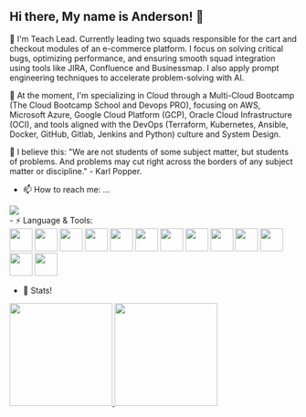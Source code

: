 ## Hi there, My name is Anderson! 👋

<!--
**anderson-de-sousa/anderson-de-sousa** is a ✨ _special_ ✨ repository because its `README.md` (this file) appears on your GitHub profile.

Here are some ideas to get you started:
 -->
🔭 I'm Teach Lead. Currently leading two squads responsible for the cart and checkout modules of an e-commerce platform. I focus on solving critical bugs, optimizing performance, and ensuring smooth squad integration using tools like JIRA, Confluence and Businessmap. I also apply prompt engineering techniques to accelerate problem-solving with AI.

🌱 At the moment, I'm specializing in Cloud through a Multi-Cloud Bootcamp (The Cloud Bootcamp School and Devops PRO), focusing on AWS, Microsoft Azure, Google Cloud Platform (GCP), Oracle Cloud Infrastructure (OCI), and tools aligned with the DevOps (Terraform, Kubernetes, Ansible, Docker, GitHub, Gitlab, Jenkins and Python) culture and System Design.
<!--
- 👯 I’m looking to collaborate on ...
- 🤔 I’m looking for help with ...
 -->

💬 I believe this: "We are not students of some subject matter, but students of problems. And problems may cut right across the borders of any subject matter or discipline." - Karl Popper.

- 📫 How to reach me: ...
<div>
<a href="https://www.linkedin.com/in/anderson-de-sousa/" target="_blank"><img loading="lazy" src="https://img.shields.io/badge/-LinkedIn-%230077B5?style=for-the-badge&logo=linkedin&logoColor=white" target="_blank"></a>   
</div>
- ⚡ Language & Tools: 
 <div>
   <img src="https://cdn.jsdelivr.net/gh/devicons/devicon@latest/icons/python/python-original.svg" width="40" height="40"/>
   <img src="https://cdn.jsdelivr.net/gh/devicons/devicon@latest/icons/javascript/javascript-original.svg" width="40" height="40"/>
   <img src="https://cdn.jsdelivr.net/gh/devicons/devicon@latest/icons/java/java-original-wordmark.svg" width="40" height="40"/>
   <img src="https://cdn.jsdelivr.net/gh/devicons/devicon@latest/icons/vscode/vscode-original.svg" width="40" height="40"/>
   <img src="https://cdn.jsdelivr.net/gh/devicons/devicon@latest/icons/typescript/typescript-original.svg" width="40" height="40"/>
   <img src="https://cdn.jsdelivr.net/gh/devicons/devicon@latest/icons/terraform/terraform-original-wordmark.svg" width="40" height="40"/>
   <img src="https://cdn.jsdelivr.net/gh/devicons/devicon@latest/icons/spring/spring-original-wordmark.svg" width="40" height="40"/>
   <img src="https://cdn.jsdelivr.net/gh/devicons/devicon@latest/icons/eclipse/eclipse-original.svg" width="40" height="40"/>
   <img src="https://cdn.jsdelivr.net/gh/devicons/devicon@latest/icons/amazonwebservices/amazonwebservices-original-wordmark.svg" width="40" height="40"/>
   <img src="https://cdn.jsdelivr.net/gh/devicons/devicon@latest/icons/microsoftsqlserver/microsoftsqlserver-original.svg" width="40" height="40"/>
   <img src="https://cdn.jsdelivr.net/gh/devicons/devicon@latest/icons/nodejs/nodejs-original-wordmark.svg" width="40" height="40"/>
   <img src="https://cdn.jsdelivr.net/gh/devicons/devicon@latest/icons/googlecloud/googlecloud-original.svg" width="40" height="40"/>
   <img src="https://cdn.jsdelivr.net/gh/devicons/devicon@latest/icons/docker/docker-original-wordmark.svg" width="40" height="40"/>
 </div>
          
- 🚀 Stats!
 <div>
 <a href="https://github.com/anderson-de-sousa">
  <img loading="lazy" height="180em" src="https://github-readme-stats.vercel.app/api/top-langs/?username=anderson-de-sousa&layout=compact&langs_count=7&theme=dracula"/>
  <img loading="lazy" height="180em" src="https://github-readme-stats.vercel.app/api?username=anderson-de-sousa&show_icons=true&theme=dracula&include_all_commits=true"/>
 </div>

